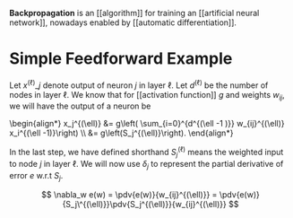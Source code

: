 **Backpropagation** is an [[algorithm]] for training an [[artificial neural network]], nowadays enabled by [[automatic differentiation]].

# Simple Feedforward Example

Let $x^{(\ell)}\_j$ denote output of neuron $j$ in layer $\ell$. Let $d^{(\ell)}$ be the number of nodes in layer $\ell$. We know that for [[activation function]] $g$ and weights $w_{ij}$, we will have the output of a neuron be

\begin{align\*}
x_j^{(\ell)} &= g\left( \sum_{i=0}\^{d^{(\ell -1 )}} w_{ij}^{(\ell)} x_i^{(\ell -1)}\right) \\\\
&= g\left(S_j^{(\ell)}\right).
\end{align\*}

In the last step, we have defined shorthand $S_j^{(\ell)}$ means the weighted input to node $j$ in layer $\ell$. We will now use $\delta_j$ to represent the partial derivative of error $e$ w.r.t $S_j$.

$$
\nabla_w e(w) = \pdv{e(w)}{w_{ij}^{(\ell)}} = \pdv{e(w)}{S_j\^{(\ell)}}\pdv{S_j^{(\ell)}}{w_{ij}^{(\ell)}}
$$
